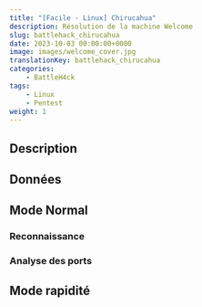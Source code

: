 ```yaml
---
title: "[Facile - Linux] Chirucahua"
description: Résolution de la machine Welcome
slug: battlehack_chirucahua
date: 2023-10-03 00:00:00+0000
image: images/welcome_cover.jpg
translationKey: battlehack_chirucahua
categories:
    - BattleH4ck
tags:
    - Linux
    - Pentest
weight: 1       
---
```

## Description

## Données

## Mode Normal

### Reconnaissance

### Analyse des ports

## Mode rapidité